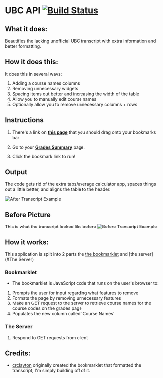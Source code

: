 # UBC API [![Build Status](https://travis-ci.org/arashout/ubcapi.svg?branch=master)](https://travis-ci.org/arashout/ubcapi)
## What it does:
Beautifies the lacking unofficial UBC transcript with extra information and better formatting.

## How it does this:
It does this in several ways:
1. Adding a course names columns
2. Removing unnecessary widgets
3. Spacing items out better and increasing the width of the table 
4. Allow you to manually edit course names
5. Optionally allow you to remove unnecessary columns + rows

## Instructions

1. There's a link on [**this page**](http://arashout.site/posts/improved-ubc-transcript) that you should drag onto your bookmarks bar

2. Go to your [**Grades Summary**](https://ssc.adm.ubc.ca/sscportal/servlets/SRVSSCFramework?function=SessGradeRpt) page.

3. Click the bookmark link to run!

## Output

The code gets rid of the extra tabs/average calculator app, spaces things out a little better, and aligns the table to the header. 

![After Transcript Example](.examples/After.png "After Transcript Example")

## Before Picture

This is what the transcript looked like before
![Before Transcript Example](.examples/Before.png "Before Transcript Example")

## How it works:
This application is split into 2 parts the [the bookmarklet](#Bookmarklet) and [the server](#The Server)

### Bookmarklet
- The bookmarklet is JavaScript code that runs on the user's browser to:
1. Prompts the user for input regarding what features to remove
2. Formats the page by removing unnecessary features
3. Make an GET request to the server to retrieve course names for the course codes on the grades page
4. Populates the new column called 'Course Names'

### The Server
1. Respond to GET requests from client

## Credits:
- [crclayton](https://github.com/crclayton) originally created the bookmarklet that formatted the transcript, I'm simply building off of it.
